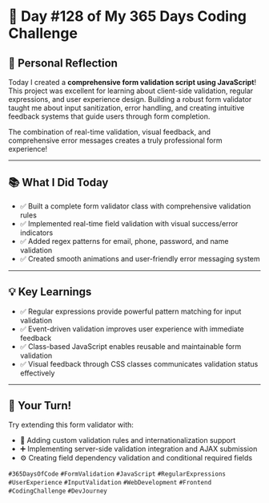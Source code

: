 # 🎯 Day #128 of My 365 Days Coding Challenge

## 💭 Personal Reflection

Today I created a **comprehensive form validation script using JavaScript**! This project was excellent for learning about client-side validation, regular expressions, and user experience design. Building a robust form validator taught me about input sanitization, error handling, and creating intuitive feedback systems that guide users through form completion.

The combination of real-time validation, visual feedback, and comprehensive error messages creates a truly professional form experience!

---

## 📚 What I Did Today

* ✅ Built a complete form validator class with comprehensive validation rules  
* ✅ Implemented real-time field validation with visual success/error indicators  
* ✅ Added regex patterns for email, phone, password, and name validation  
* ✅ Created smooth animations and user-friendly error messaging system  

---

## 💡 Key Learnings

* ✅ Regular expressions provide powerful pattern matching for input validation  
* ✅ Event-driven validation improves user experience with immediate feedback  
* ✅ Class-based JavaScript enables reusable and maintainable form validation  
* ✅ Visual feedback through CSS classes communicates validation status effectively  

---

## 🚀 Your Turn!

Try extending this form validator with:

* 🧩 Adding custom validation rules and internationalization support  
* ➕ Implementing server-side validation integration and AJAX submission  
* ⚙️ Creating field dependency validation and conditional required fields  

`#365DaysOfCode` `#FormValidation` `#JavaScript` `#RegularExpressions` `#UserExperience` `#InputValidation` `#WebDevelopment` `#Frontend` `#CodingChallenge` `#DevJourney`